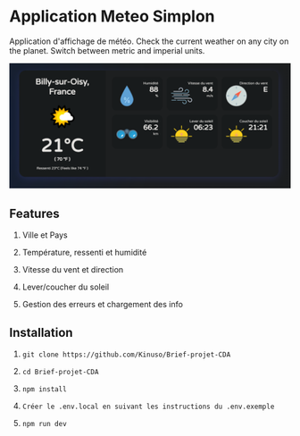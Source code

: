 # Application Meteo Simplon

Application d'affichage de météo.
Check the current weather on any city on the planet. Switch between metric and imperial units.

![alt text](image.png)

## Features

1. Ville et Pays

2. Température, ressenti et humidité

4. Vitesse du vent et direction

5. Lever/coucher du soleil

6. Gestion des erreurs et chargement des info

## Installation

1. `git clone https://github.com/Kinuso/Brief-projet-CDA`

2. `cd Brief-projet-CDA`

3. `npm install`

4. `Créer le .env.local en suivant les instructions du .env.exemple`

5. `npm run dev`